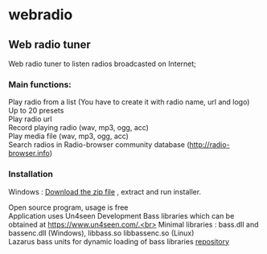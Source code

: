 # webradio
## Web radio tuner
 
Web radio tuner to listen radios broadcasted on Internet;
 
### Main functions:

Play radio from a list (You have to create it with radio name, url and logo)<br>
Up to 20 presets<br>
Play radio url<br>
Record playing radio (wav, mp3, ogg, acc)<br>
Play media file (wav, mp3, ogg, acc)<br>
Search radios in  Radio-browser community database (http://radio-browser.info)

### Installation

Windows : [Download the zip file](https://github.com/bb84000/webradio/raw/main/webradio.zip) , extract and run installer.

Open source program, usage is free<br>
Application uses Un4seen Development Bass libraries which can be obtained at https://www.un4seen.com/.<br>
Minimal libraries : bass.dll and bassenc.dll (Windows), libbass.so libbassenc.so (Linux)<br>
Lazarus bass units for dynamic loading of bass libraries [repository](https://github.com/bb84000/LazbbBassUnits)
